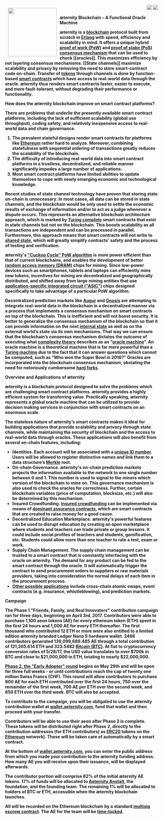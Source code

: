 <a href="http://www.aeternity.com/"><img width="160px" src="https://github.com/aeternity/wiki/blob/master/images/Aeternity-logo.png" align="left" hspace="10" vspace="10"></a>

<p align = right><a target="_blank" href="https://twitter.com/intent/tweet?original_referer=https%3A%2F%2Fabout.twitter.com%2Fresources%2Fbuttons&text=Aeternity:%20scalable%20smart%20contracts%20interfacing%20with%20real%20world%20data&tw_p=tweetbutton&url=http%3A%2F%2Fwww.aeternity.com%2F&via=aetrnty"><img src="https://github.com/aeternity/wiki/blob/master/images/icons/tweet-icon.png"></a>
<a target="_blank" href="https://twitter.com/aetrnty"> <img src="https://github.com/aeternity/wiki/blob/master/images/icons/follow-icon.jpg"></a>
</p>
<b>æternity Blockchain – A Functional Oracle Machine<p>

æternity is a [blockchain](https://en.wikipedia.org/wiki/Blockchain) protocol built from scratch in [Erlang](https://en.wikipedia.org/wiki/Erlang_(programming_language)) with speed, efficiency and scalability in mind. It offers a unique hybrid [proof of work (PoW)](https://en.wikipedia.org/wiki/Proof-of-work_system) and [proof of stake (PoS)](https://en.wikipedia.org/wiki/Proof-of-stake) [consensus mechanism](https://www.ibm.com/developerworks/cloud/library/cl-blockchain-basics-intro-bluemix-trs/) that can be used to check [[oracles]]. This maximizes efficiency by not layering consensus mechanisms. [[State channels]] maximize scalability and privacy by removing the need to store smart-contract code on-chain. Transfer of [tokens](http://cruiserselite.co.in/downloads/btech/materials/second%20sem/4/e-com/UNIT-3.pdf) through channels is done by function-based [smart contracts](https://en.wikipedia.org/wiki/Smart_contract) which have access to real-world data through the oracle. æternity thus renders smart contracts faster, easier to execute, and more fault-tolerant, without degrading their performance or functionality.<p>

<b>How does the æternity blockchain improve on smart contract platforms?<p>

There are problems that underlie the presently available smart contract platforms, including the lack of sufficient scalability (global use throughput), coding safety, and relatively inexpensive access to real-world data and chain governance.<p>

1. The prevalent stateful designs render smart contracts for platforms like [Ethereum](https://en.wikipedia.org/wiki/Ethereum) rather hard to analyze. Moreover, combining statefulness with sequential ordering of transactions greatly reduces the scalability of the blockchain.
2. The difficulty of introducing real-world data into smart contract platforms in a trustless, decentralized, and reliable manner significantly impedes a large number of applications.
3. Most smart contract platforms have limited abilities to update themselves to cope with newly emerging economic and technological knowledge.<p>

Recent studies of state channel technology have proven that storing state on-chain is unnecessary. In most cases, all data can be stored in state channels, and the blockchain would be only used to settle the economic results of exchange of information and/or to act as a judge whenever a dispute occurs. This represents an alternative blockchain architecture approach, which is marked by [Turing complete](https://en.wikipedia.org/wiki/Turing_completeness) smart contracts that exist in state channels but not on the blockchain. This boosts scalability as all transactions are independent and can be processed in parallel. Furthermore, this approach means that smart contracts will not write to [shared state](http://wiki.c2.com/?SharedStateConcurrency), which will greatly simplify contracts’ safety and the process of testing and verification.<p>

æternity's ["Cuckoo Cycle" PoW algorithm](https://eprint.iacr.org/2014/059.pdf) is more power efficient than that of current blockchains, and enables the development of better [random access memory (DRAM)](https://en.wikipedia.org/wiki/Dynamic_random-access_memory) chips for mining. Since low-power devices such as smartphones, tablets and laptops can efficiently mine new tokens, incentives for mining are decentralized and geographically distributed, and shifted away from large mining entities that use [application-specific integrated circuit ("ASIC")](https://en.wikipedia.org/wiki/Application-specific_integrated_circuit) chips designed specifically to take advantage of a particular PoW algorithm.<p> 

Decentralized prediction markets like [Augur](https://en.wikipedia.org/wiki/Augur_(software)) and [Gnosis](https://medium.com/@cryptojudgement/gnosis-decentralized-prediction-market-platform-24d100cd8d47) are attempting to integrate real-world data in the blockchain in a decentralized manner via a process that implements a consensus mechanism on smart contracts on top of the blockchain. This is inefficient and will not boost security. It is better to generalize the consensus mechanism of the blockchain so that it can provide information on the next [internal state](https://www.cs.nmsu.edu/~rth/cs/cs177/map/intstate.html) as well as on the external world’s state via its own mechanisms. That way we can ensure that the blockchain’s consensus mechanism dictates the outcome of executing what [complexity theory](https://en.wikipedia.org/wiki/Computational_complexity_theory) describes as an “[oracle machine](https://en.wikipedia.org/wiki/Oracle_machine)”. An oracle machine is a theoretical machine that is far more powerful than a [Turing machine](https://en.wikipedia.org/wiki/Turing_machine) due to the fact that it can answer questions which cannot be computed, such as “Who won the Super Bowl in 2016?” Oracles are incorporated into the blockchain consensus mechanism, obviating the need for notoriously cumbersome [hard forks](http://www.investopedia.com/terms/h/hard-fork.asp).<p>

<b>Overview and Applications of æternity<p>

æternity is a blockchain protocol designed to solve the problems which are challenging smart contract platforms. æternity provides a highly efficient system for transferring value. Practically speaking, æternity represents a global oracle machine that can be utilized to provide decision making services in conjunction with smart contracts on an enormous scale.<p>

The stateless nature of æternity’s smart contracts makes it ideal for building applications that provide scalability and privacy through state channels, while maintaining the security of blockchain and the access to real-world data through oracles. 
These applications will also benefit from several on-chain features, including:<p>
* Identities. Each account will be associated with a [unique ID number](https://en.wikipedia.org/wiki/Universally_unique_identifier). Users will be allowed to register distinctive names and link them to a data structure’s [Merkle](https://en.wikipedia.org/wiki/Merkle_tree) root.
* On-chain Governance. æternity's on-chain prediction markets projects the information available to the network to one single number between 0 and 1. This number is used to signal to the miners which version of the blockchain to mine on. This governance mechanism is also used to check the oracles for correctness. Further, certain blockchain variables (price of computation, blocksize, etc.) will also be determined by this mechanism.
* Insured Crowdfunding. [Insured crowdfunding](https://en.m.wikipedia.org/wiki/Equity_crowdfunding#Crowdfunding_insurance) can be implemented via means of [dominant assurance contracts](https://en.wikipedia.org/wiki/Assurance_contract#Dominant_assurance_contracts), which are smart contracts that are created to raise money for a good cause.
* Decentralized Education Marketplace. æternity's powerful features can be used to disrupt education by creating an open marketplace where students and teachers can trade private or group lessons. It could include social profiles of teachers and students, gamification, etc. Students could allow more than one teacher to rate a test, exam or work.
* Supply Chain Management. The supply chain management can be trusted to a smart contract that is constantly interfacing with the oracle on æternity. The demand for any product can be fed to the smart contract through the oracle. It will automatically trigger the contract to send procurement orders to suppliers or raw materials providers, taking into consideration the normal delays of each item in the procurement process.
* [Other possible applications](https://github.com/aeternity/wiki/wiki/Idea-Box#decentralized-education-marketplace-on-%C3%A6ternity) include cross-chain atomic swaps, event contracts (e.g. insurance, whistleblowing), and prediction markets. 

<b>Campaign<p>

The Phase 1 "Friends, Family, and Real Innovators" contribution campaign ran for three days, beginning on April 3rd, 2017. Contributors were able to purchase 1,100 aeon tokens (AE) for every ethereum token (ETH) spent in the first 24 hours and 1,000 AE for every ETH thereafter. The first thousand who contributed 12 ETH or more were also entitled to a limited edition æternity branded Ledger Nano S hardware wallet. 2466 contributors generated 139,099,689.485 AE through a total contribution of 121,265.614 ETH and 323.5482 [Bitcoin (BTC)](https://en.wikipedia.org/wiki/Bitcoin). At fiat to cryptocurrency conversion rates of 5/28/17, the USD value translates to over $700k in BTC and close to $21,000,000 in ETH, totaling to nearly $22,000,000.

[Phase 2, the "Early Adopter" round](https://wallet.aeternity.com/) begins on May 29th and will be open for three full weeks - or until contributions reach the cap of twenty one million Swiss Francs (CHF). This round will allow contributors to purchase 800 AE for each ETH contributed over the first 24 hours, 750 over the remainder of the first week, 700 AE per ETH over the second week, and 650 ETH over the third week. BTC will also be accepted.

To contribute to the campaign, you will be obligated to use the æternity contribution wallet at [wallet.aeternity.com](https://wallet.aeternity.com/), fund that wallet and then proceed with your transfer.

Contributors will be able to use their aeon after Phase 2 is complete. These tokens will be distributed right after Phase 2, directly to the contribution addresses (for ETH contributors) as [ERC20](https://theethereum.wiki/w/index.php/ERC20_Token_Standard) tokens on the [Ethereum](https://en.wikipedia.org/wiki/Ethereum) network). These will be taken care of automatically by a smart contract.

At the bottom of [wallet.aeternity.com](https://wallet.aeternity.com/), you can enter the public address from which you made your contribution to the æternity funding address.  How many AE you will receive upon their issuance, will be displayed afterwards.

The contributor portion will comprise 82% of the initial æternity AE tokens. 17% of funds will be allocated to [Aeternity Anstalt](http://kundmachungen.li/AktuellsteNeugr%C3%BCndungen/Details?nr=FL00025283581&Firma=AETERNITY+ANSTALT&ort=Triesen&datum=11.11.2016), the foundation, and the founding team. The remaining 1% will be allocated to holders of BTC or ETH, accessible when the æternity blockchain launches. 

All will be recorded on the Ethereum blockchain by a standard [multisig escrow contract](https://en.wikipedia.org/wiki/Multisignature). The AE for the team will be [time-locked](https://www.ethereum.org/dao#time-locked-multisig).